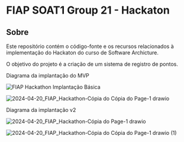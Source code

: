 # FIAP SOAT1 Group 21 - Hackaton
## Sobre
Este repositório contém o código-fonte e os recursos relacionados à implementação do Hackaton do curso de Software Archicture.

O objetivo do projeto é a criação de um sistema de registro de pontos.


Diagrama da implantação do MVP

![FIAP Hackathon Implantação Básica](https://github.com/fiap-postech-soat1-group21-hackaton/.github/assets/83218983/2c732c2c-af86-4bf0-a8ca-3fad5ce46c9a)


![2024-04-20_FIAP_Hackathon-Cópia do Cópia do Page-1 drawio](https://github.com/fiap-postech-soat1-group21-hackaton/.github/assets/83218983/b33adc87-7f5b-4903-8fbf-f6cb21452eb4)




Diagrama da implantação v2

![2024-04-20_FIAP_Hackathon-Cópia do Page-1 drawio](https://github.com/fiap-postech-soat1-group21-hackaton/.github/assets/83218983/ef865895-1760-4516-a83d-e50653db304a)


![2024-04-20_FIAP_Hackathon-Cópia do Cópia do Page-1 drawio (1)](https://github.com/fiap-postech-soat1-group21-hackaton/.github/assets/83218983/e1a6b32d-e0ba-4105-986c-3dd07b5972a2)
